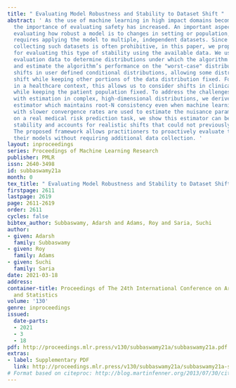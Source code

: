 ```yaml
---
title: " Evaluating Model Robustness and Stability to Dataset Shift "
abstract: ' As the use of machine learning in high impact domains becomes widespread,
  the importance of evaluating safety has increased. An important aspect of this is
  evaluating how robust a model is to changes in setting or population, which typically
  requires applying the model to multiple, independent datasets. Since the cost of
  collecting such datasets is often prohibitive, in this paper, we propose a framework
  for evaluating this type of stability using the available data. We use the original
  evaluation data to determine distributions under which the algorithm performs poorly,
  and estimate the algorithm’s performance on the "worst-case" distribution. We consider
  shifts in user defined conditional distributions, allowing some distributions to
  shift while keeping other portions of the data distribution fixed. For example,
  in a healthcare context, this allows us to consider shifts in clinical practice
  while keeping the patient population fixed. To address the challenges associated
  with estimation in complex, high-dimensional distributions, we derive a "debiased"
  estimator which maintains root-N consistency even when machine learning methods
  with slower convergence rates are used to estimate the nuisance parameters. In experiments
  on a real medical risk prediction task, we show this estimator can be used to analyze
  stability and accounts for realistic shifts that could not previously be expressed.
  The proposed framework allows practitioners to proactively evaluate the safety of
  their models without requiring additional data collection. '
layout: inproceedings
series: Proceedings of Machine Learning Research
publisher: PMLR
issn: 2640-3498
id: subbaswamy21a
month: 0
tex_title: " Evaluating Model Robustness and Stability to Dataset Shift "
firstpage: 2611
lastpage: 2619
page: 2611-2619
order: 2611
cycles: false
bibtex_author: Subbaswamy, Adarsh and Adams, Roy and Saria, Suchi
author:
- given: Adarsh
  family: Subbaswamy
- given: Roy
  family: Adams
- given: Suchi
  family: Saria
date: 2021-03-18
address:
container-title: Proceedings of The 24th International Conference on Artificial Intelligence
  and Statistics
volume: '130'
genre: inproceedings
issued:
  date-parts:
  - 2021
  - 3
  - 18
pdf: http://proceedings.mlr.press/v130/subbaswamy21a/subbaswamy21a.pdf
extras:
- label: Supplementary PDF
  link: http://proceedings.mlr.press/v130/subbaswamy21a/subbaswamy21a-supp.pdf
# Format based on citeproc: http://blog.martinfenner.org/2013/07/30/citeproc-yaml-for-bibliographies/
---
```

